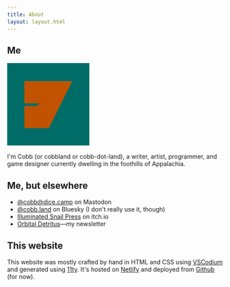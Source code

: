 ```yaml
---
title: About
layout: layout.html
---
```

## Me

<img src="/images/android-chrome-192x192.png" alt="An orange on green symbol that looks like both a J and a D—it's an cherek." height="192" width="192">

I'm Cobb (or cobbland or cobb-dot-land), a writer, artist, programmer, and game designer currently dwelling in the foothills of Appalachia.

## Me, but elsewhere

- [@cobb@dice.camp](https://dice.camp/@cobb) on Mastodon
- [@cobb.land](https://bsky.app/profile/cobb.land) on Bluesky (I don't really use it, though)
- [Illuminated Snail Press](https://illuminatedsnail.itch.io/) on itch.io
- [Orbital Detritus](https://buttondown.com/orbitaldetritus)—my newsletter

## This website

This website was mostly crafted by hand in HTML and CSS using <a href="https://vscodium.com/">VSCodium</a> and generated using [11ty](https://www.11ty.dev/). It's hosted on <a href="https://www.netlify.com/">Netlify</a> and deployed from <a href="https://github.com/cobbland/cobb.land">Github</a> (for now).</a>
